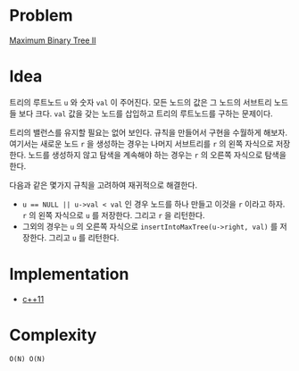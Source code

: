 # Problem

[Maximum Binary Tree II](https://leetcode.com/problems/maximum-binary-tree-ii/)

# Idea

트리의 루트노드 `u` 와 숫자 `val` 이 주어진다. 모든 노드의 값은 그 노드의
서브트리 노드들 보다 크다. `val` 값을 갖는 노드를 삽입하고 트리의 루트노드를
구하는 문제이다.

트리의 밸런스를 유지할 필요는 없어 보인다. 규칙을 만들어서 구현을
수월하게 해보자. 여기서는 새로운 노드 `r` 을 생성하는 경우는 나머지
서브트리를 `r` 의 왼쪽 자식으로 저장한다. 노드를 생성하지 않고 탐색을
계속해야 하는 경우는 `r` 의 오른쪽 자식으로 탐색을 한다.

다음과 같은 몇가지 규칙을 고려하여 재귀적으로 해결한다.

* `u == NULL || u->val < val` 인 경우 노드를 하나 만들고 이것을 `r`
  이라고 하자. `r` 의 왼쪽 자식으로 `u` 를 저장한다. 그리고 `r` 을
  리턴한다.
* 그외의 경우는 `u` 의 오른쪽 자식으로 `insertIntoMaxTree(u->right,
  val)` 를 저장한다. 그리고 `u` 를 리턴한다.

# Implementation

* [c++11](a.cpp)

# Complexity

```
O(N) O(N)
```
